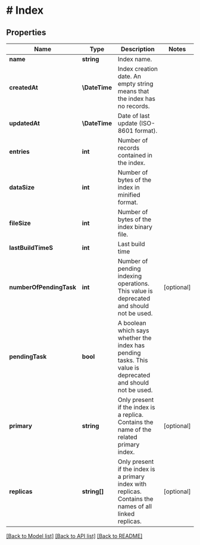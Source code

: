 # # Index

## Properties

Name | Type | Description | Notes
------------ | ------------- | ------------- | -------------
**name** | **string** | Index name. |
**createdAt** | **\DateTime** | Index creation date. An empty string means that the index has no records. |
**updatedAt** | **\DateTime** | Date of last update (ISO-8601 format). |
**entries** | **int** | Number of records contained in the index. |
**dataSize** | **int** | Number of bytes of the index in minified format. |
**fileSize** | **int** | Number of bytes of the index binary file. |
**lastBuildTimeS** | **int** | Last build time |
**numberOfPendingTask** | **int** | Number of pending indexing operations. This value is deprecated and should not be used. | [optional]
**pendingTask** | **bool** | A boolean which says whether the index has pending tasks. This value is deprecated and should not be used. |
**primary** | **string** | Only present if the index is a replica. Contains the name of the related primary index. | [optional]
**replicas** | **string[]** | Only present if the index is a primary index with replicas. Contains the names of all linked replicas. | [optional]

[[Back to Model list]](../../README.md#models) [[Back to API list]](../../README.md#endpoints) [[Back to README]](../../README.md)
